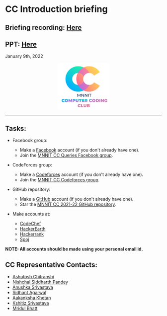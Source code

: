 # CC Introduction briefing

## Briefing recording: [Here](https://drive.google.com/file/d/1ZSDkdpQa79xNPkgx0rnlddV5SFMA7bJ9/view?usp=sharing)
## PPT: [Here](CC_Freshers_Introduction.pdf)

January 9th, 2022

<div align="center"><img src="../../cclogo.png" alt="CC logo" height=150/></div>

<hr>

## Tasks:

* Facebook group:

    * Make a [Facebook](https://facebook.com/) account (if you don't already have one).
    * Join the [MNNIT CC Queries Facebook group](https://www.facebook.com/groups/ccqueries/).

* CodeForces group:

    * Make a [Codeforces](https://codeforces.com/) account (if you don't already have one).
    * Join the [MNNIT CC Codeforces group](https://codeforces.com/group/hUywLYmr80/blog).

* GitHub repository:

    * Make a [GitHub](https://github.com/) account (if you don't already have one).
    * Star the [MNNIT CC 2021-22 GitHub repository](https://github.com/CC-MNNIT/2021-22-Classes).

* Make accounts at:
    * [CodeChef](https://www.codechef.com/)
    * [HackerEarth](https://www.hackerearth.com/)
    * [Hackerrank](https://www.hackerrank.com/)
    * [Spoj](https://www.spoj.com/)

**NOTE: All accounts should be made using your personal email id.**

## CC Representative Contacts:

-   [Ashutosh Chitranshi](https://teams.microsoft.com/l/chat/0/0?users=ashutosh.chitranshi@mnnit.ac.in)
-   [Nishchal Siddharth Pandey](https://teams.microsoft.com/l/chat/0/0?users=nishchal.siddharth@mnnit.ac.in)
-   [Anushka Srivastava](https://teams.microsoft.com/l/chat/0/0?users=anushka.S@mnnit.ac.in)
-   [Sidhant Agarwal](https://teams.microsoft.com/l/chat/0/0?users=sidhant.agarwal@mnnit.ac.in)
-   [Aakanksha Khetan](https://teams.microsoft.com/l/chat/0/0?users=aakansha.khetan@mnnit.ac.in)
-   [Kshitiz Srivastava](https://teams.microsoft.com/l/chat/0/0?users=kshitiz.srivastava@mnnit.ac.in)
-   [Mridul Bhatt](https://teams.microsoft.com/l/chat/0/0?users=mridul.bhatt@mnnit.ac.in)
